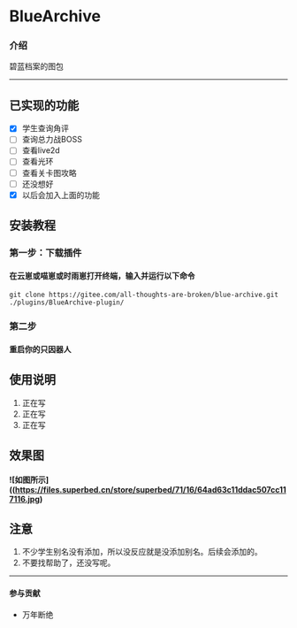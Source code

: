 # **BlueArchive**

### 介绍
碧蓝档案的图包
***
## 已实现的功能
- [x] 学生查询角评
- [ ] 查询总力战BOSS
- [ ] 查看live2d
- [ ] 查看光环
- [ ] 查看关卡图攻略
- [ ] 还没想好
- [x] 以后会加入上面的功能

## 安装教程

###  第一步：下载插件
#### 在云崽或喵崽或时雨崽打开终端，输入并运行以下命令  
```
git clone https://gitee.com/all-thoughts-are-broken/blue-archive.git ./plugins/BlueArchive-plugin/
```
### 第二步
####  重启你的只因器人

## 使用说明

1.  正在写
2.  正在写
3.  正在写

## 效果图
#### ![如图所示]((https://files.superbed.cn/store/superbed/71/16/64ad63c11ddac507cc117116.jpg)


## 注意
1.  不少学生别名没有添加，所以没反应就是没添加别名。后续会添加的。  
2.  不要找帮助了，还没写呢。
***
#### 参与贡献
- 万年断绝




